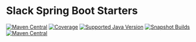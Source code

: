 # Slack Spring Boot Starters

[![Maven Central](https://img.shields.io/maven-central/v/com.kreait.slack/slack-spring-boot-starter?style=for-the-badge)](https://search.maven.org/artifact/com.kreait.slack/slack-spring-boot-starter)
[![Coverage](https://img.shields.io/sonar/coverage/hndrs_slack-spring-boot-starter?server=https%3A%2F%2Fsonarcloud.io&style=for-the-badge)](https://sonarcloud.io/dashboard?id=hndrs_slack-spring-boot-starter)
[![Supported Java Version](https://img.shields.io/badge/Supported%20Java%20Version-11%2B-informational?style=for-the-badge)]()
[![Snapshot Builds](https://img.shields.io/github/workflow/status/hndrs/slack-spring-boot-starter/gradle?label=Snapshot%20Publish&style=for-the-badge)](https://github.com/kreait/slack-spring-boot-starter)
[![Maven Central](https://img.shields.io/nexus/s/com.kreait.slack/slack-spring-boot-starter?label=Snapshots&server=https%3A%2F%2Foss.sonatype.org&style=for-the-badge)](https://oss.sonatype.org/#nexus-search;quick~com.kreait.slack)
